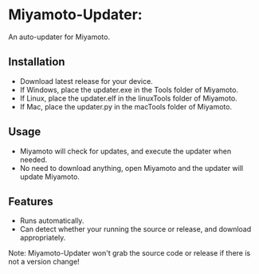 # Miyamoto-Updater:
An auto-updater for Miyamoto.

## Installation
* Download latest release for your device.
* If Windows, place the updater.exe in the Tools folder of Miyamoto.
* If Linux, place the updater.elf in the linuxTools folder of Miyamoto.
* If Mac, place the updater.py in the macTools folder of Miyamoto.

## Usage
* Miyamoto will check for updates, and execute the updater when needed.
* No need to download anything, open Miyamoto and the updater will update Miyamoto.

## Features
* Runs automatically.
* Can detect whether your running the source or release, and download appropriately.

Note: Miyamoto-Updater won't grab the source code or release if there is not a version change!
